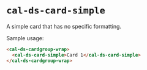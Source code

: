 # `cal-ds-card-simple`

A simple card that has no specific formatting.

Sample usage:

```html
<cal-ds-cardgroup-wrap>
  <cal-ds-card-simple>Card 1</cal-ds-card-simple>
</cal-ds-cardgroup-wrap>
```
